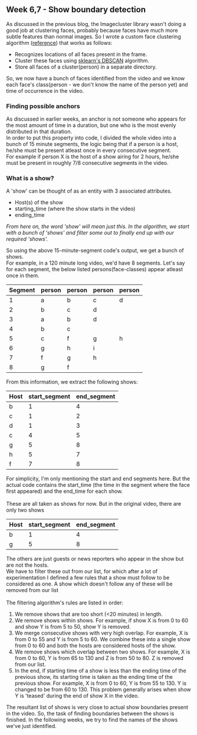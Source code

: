 ## Week 6,7 - Show boundary detection
As discussed in the previous blog, the Imagecluster library wasn't doing a good job at clustering faces, probably because faces have much more subtle features than normal images. So I wrote a custom face clustering algorithm (<a href="https://www.pyimagesearch.com/2018/07/09/face-clustering-with-python/">reference</a>) that works as follows:
* Recognizes locations of all faces present in the frame.
* Cluster these faces using <a href="https://scikit-learn.org/stable/modules/generated/sklearn.cluster.DBSCAN.html">sklearn's DBSCAN</a> algorithm.
* Store all faces of a cluster(person) in a separate directory.

So, we now have a bunch of faces identified from the video and we know each face's class(person - we don't know the name of the person yet) and time of occurrence in the video.


### Finding possible anchors
As discussed in earlier weeks, an anchor is not someone who appears for the most amount of time in a duration, but one who is the most evenly distributed in that duration.<br> In order to put this property into code, I divided the whole video into a bunch of 15 minute segments, the logic being that if a person is a host, he/she must be present atleast once in every consecutive segment.
<br>For example if person X is the host of a show airing for 2 hours, he/she must be present in roughly 7/8 consecutive segments in the video.

### What is a show?
A 'show' can be thought of as an entity with 3 associated attributes.
* Host(s) of the show
* starting_time (where the show starts in the video)
* ending_time

<i>From here on, the word 'show' will mean just this. In the algorithm, we start with a bunch of 'shows' and filter some out to finally end up with our required 'shows'.</i>

So using the above 15-minute-segment code's output, we get a bunch of shows.
<br>For example, in a 120 minute long video, we'd have 8 segments. Let's say for each segment, the below listed persons(face-classes) appear atleast once in them.

| Segment | person | person | person | person |
|---------|--------|--------|--------|--------|
| 1       | a      | b      | c      | d      |
| 2       | b      | c      | d      |        |
| 3       | a      | b      | d      |        |
| 4       | b      | c      |        |        |
| 5       | c      | f      | g      | h      |
| 6       | g      | h      | i      |        |
| 7       | f      | g      | h      |        |
| 8       | g      | f      |        |        |

From this information, we extract the following shows: <br>

| Host | start_segment | end_segment |
|------|---------------|-------------|
| b    | 1             | 4           |
| c    | 1             | 2           |
| d    | 1             | 3           |
| c    | 4             | 5           |
| g    | 5             | 8           |
| h    | 5             | 7           |
| f    | 7             | 8           |

For simplicity, I'm only mentioning the start and end segments here. But the actual code contains the start_time (the time in the segment where the face first appeared) and the end_time for each show.
<br><br>
These are all taken as shows for now.
But in the original video, there are only two shows

| Host | start_segment | end_segment |
|------|---------------|-------------|
| b    | 1             | 4           |
| g    | 5             | 8           |

The others are just guests or news reporters who appear in the show but are not the hosts.<br>
We have to filter these out from our list, for which after a lot of experimentation I defined a few rules that a show must follow to be considered as one. A show which doesn't follow any of these will be removed from our list
<br><br>
The filtering algorithm's rules are listed in order:
1. We remove shows that are too short (\<20 minutes) in length.
2. We remove shows within shows. For example, if show X is from 0 to 60 and show Y is from 5 to 50, show Y is removed.
3. We merge consecutive shows with very high overlap. For example, X is from 0 to 55 and Y is from 5 to 60. We combine these into a single show from 0 to 60 and both the hosts are considered hosts of the show.
4. We remove shows which overlap between two shows. For example, X is from 0 to 60, Y is from 65 to 130 and Z is from 50 to 80. Z is removed from our list.
5. In the end, if starting time of a show is less than the ending time of the previous show, its starting time is taken as the ending time of the previous show. For example, X is from 0 to 60, Y is from 55 to 130. Y is changed to be from 60 to 130. This problem generally arises when show Y is 'teased' during the end of show X in the video.

The resultant list of shows is very close to actual show boundaries present in the video. So, the task of finding boundaries between the shows is finished. In the following weeks, we try to find the names of the shows we've just identified.